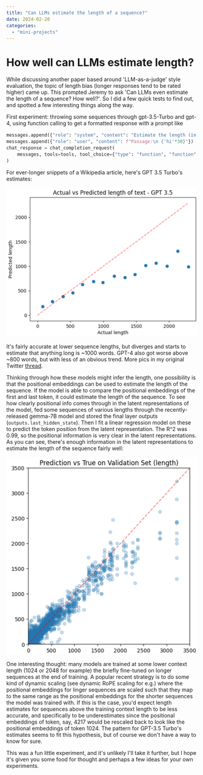 ```yaml
---
title: "Can LLMs estimate the length of a sequence?"
date: 2024-02-20
categories: 
  - "mini-projects"
---
```


# How well can LLMs estimate length?

While discussing another paper based around 'LLM-as-a-judge' style evaluation, the topic of length bias (longer responses tend to be rated higher) came up. This prompted Jeremy to ask 'Can LLMs even estimate the length of a sequence? How well?'. So I did a few quick tests to find out, and spotted a few interesting things along the way.

First experiment: throwing some sequences through gpt-3.5-Turbo and gpt-4, using function calling to get a formatted response with a prompt like
```python
messages.append({"role": "system", "content": "Estimate the length (in words) of the passage provided by the user."})
messages.append({"role": "user", "content": f"Passage:\n {'hi'*30}"})
chat_response = chat_completion_request(
    messages, tools=tools, tool_choice={"type": "function", "function": {"name": "return_length_estimate"}}
)
```

For ever-longer snippets of a Wikipedia article, here's GPT 3.5 Turbo's estimates:

![image](images/3.5.png)

It's fairly accurate at lower sequence lengths, but diverges and starts to estimate that anything long is ~1000 words. GPT-4 also got worse above ~800 words, but with less of an obvious trend. More pics in my original Twitter [thread](https://x.com/johnowhitaker/status/1760094827147079897?s=20).

Thinking through how these models might infer the length, one possibility is that the positional embeddings can be used to estimate the length of the sequence. If the model is able to compare the positional embeddings of the first and last token, it could estimate the length of the sequence. To see how clearly positional info comes through in the latent representations of the model, fed some sequences of various lengths through the recently-released gemma-7B model and stored the final layer outputs (`outputs.last_hidden_state`). Then I fit a linear regression model on these to predict the token position from the latent representation. The R^2 was 0.99, so the positional information is very clear in the latent representations. As you can see, there's enough information in the latent representations to estimate the length of the sequence fairly well:

![image](images/gemma.png)

One interesting thought: many models are trained at some lower context length (1024 or 2048 for example) the briefly fine-tuned on longer sequences at the end of training. A popular recent strategy is to do some kind of dynamic scaling (see dynamic RoPE scaling for e.g.) where the positional embeddings for linger sequences are scaled such that they map to the same range as the positional embeddings for the shorter sequences the model was trained with. If this is the case, you'd expect length estimates for sequences above the training context length to be less accurate, and specifically to be underestimates since the positional embeddings of token, say, 4217 would be rescaled back to look like the positional embeddings of token 1024. The pattern for GPT-3.5 Turbo's estimates seems to fit this hypothesis, but of course we don't have a way to know for sure. 

This was a fun little experiment, and it's unlikely I'll take it further, but I hope it's given you some food for thought and perhaps a few ideas for your own experiments.